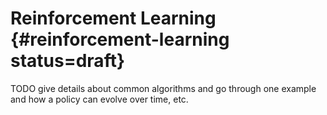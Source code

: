 # Reinforcement Learning {#reinforcement-learning status=draft}

TODO give details about common algorithms and go through one example and how a policy can evolve over time, etc.

